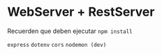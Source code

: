 # WebServer + RestServer

Recuerden que deben ejecutar `npm install`

`express`
`dotenv`
`cors`
`nodemon (dev)`
